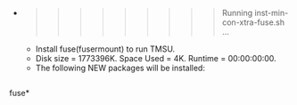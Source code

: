 * >>>>>>>>> Running inst-min-con-xtra-fuse.sh ...
  * Install fuse(fusermount) to run TMSU.
  * Disk size = 1773396K. Space Used = 4K. Runtime = 00:00:00:00.
  * The following NEW packages will be installed:
  ```bash
fuse*
  ```
